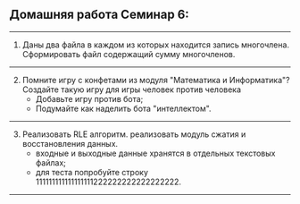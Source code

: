 ## Домашняя работа Семинар 6:
---
1.	Даны два файла в каждом из которых находится запись многочлена. Сформировать файл содержащий сумму многочленов. 
---
2. Помните игру с конфетами из модуля "Математика и Информатика"? Создайте такую игру для игры человек против человека
    * Добавьте игру против бота;
    * Подумайте как наделить бота "интеллектом".
---
3. Реализовать RLE алгоритм. реализовать модуль сжатия и восстановления данных.
    * входные и выходные данные хранятся в отдельных текстовых файлах;
    * для теста попробуйте строку 111111111111111111222222222222222222.
---